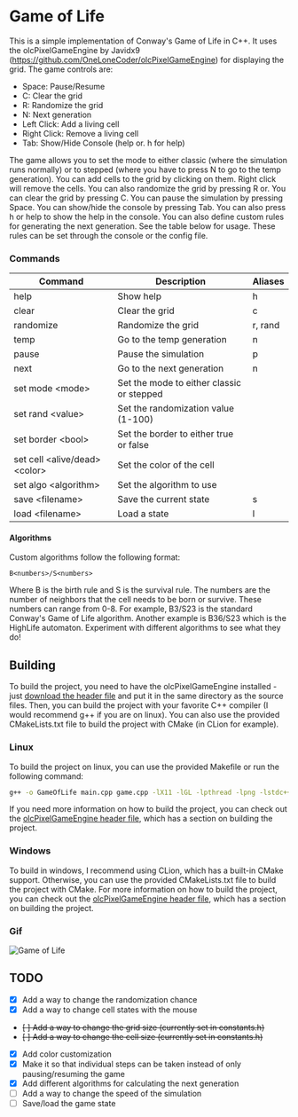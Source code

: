 # Game of Life
This is a simple implementation of Conway's Game of Life in C++.
It uses the olcPixelGameEngine by Javidx9 (https://github.com/OneLoneCoder/olcPixelGameEngine) for displaying the grid.
The game controls are:
- Space: Pause/Resume
- C: Clear the grid
- R: Randomize the grid
- N: Next generation
- Left Click: Add a living cell
- Right Click: Remove a living cell
- Tab: Show/Hide Console (help or. h for help)

The game allows you to set the mode to either classic (where the simulation runs normally) or to stepped (where you have to press N to go to the temp generation). 
You can add cells to the grid by clicking on them. Right click will remove the cells.
You can also randomize the grid by pressing R or. You can clear the grid by pressing C. 
You can pause the simulation by pressing Space. You can show/hide the console by pressing Tab. 
You can also press h or help to show the help in the console.
You can also define custom rules for generating the next generation. See the table below for usage. These rules can be set through the console or the config file.

### Commands
| Command                         | Description                               | Aliases |
|---------------------------------|-------------------------------------------|---------|
| help                            | Show help                                 | h       |
| clear                           | Clear the grid                            | c       |
| randomize                       | Randomize the grid                        | r, rand |
| temp                            | Go to the temp generation                 | n       |
| pause                           | Pause the simulation                      | p       |
| next                            | Go to the next generation                 | n       |
| set mode \<mode>                | Set the mode to either classic or stepped |         |
| set rand \<value>               | Set the randomization value (1-100)       |         |
| set border \<bool>              | Set the border to either true or false    |         |
| set cell \<alive/dead> \<color> | Set the color of the cell                 |         |
| set algo \<algorithm>           | Set the algorithm to use                  |         |
| save \<filename>                | Save the current state                    | s       |
| load \<filename>                | Load a state                              | l       |

#### Algorithms
Custom algorithms follow the following format:
```text
B<numbers>/S<numbers>
```
Where B is the birth rule and S is the survival rule. 
The numbers are the number of neighbors that the cell needs to be born or survive.
These numbers can range from 0-8.
For example, B3/S23 is the standard Conway's Game of Life algorithm.
Another example is B36/S23 which is the HighLife automaton.
Experiment with different algorithms to see what they do!

## Building
To build the project, you need to have the olcPixelGameEngine installed - just [download the header file](https://github.com/OneLoneCoder/olcPixelGameEngine) and put it in the same directory as the source files.
Then, you can build the project with your favorite C++ compiler (I would recommend g++ if you are on linux).
You can also use the provided CMakeLists.txt file to build the project with CMake (in CLion for example).

### Linux 
To build the project on linux, you can use the provided Makefile or run the following command:
```bash
g++ -o GameOfLife main.cpp game.cpp -lX11 -lGL -lpthread -lpng -lstdc++fs -std=c++17
```
If you need more information on how to build the project, you can check out the [olcPixelGameEngine header file](https://github.com/OneLoneCoder/olcPixelGameEngine/blob/master/olcPixelGameEngine.h), which has a section on building the project.

### Windows
To build in windows, I recommend using CLion, which has a built-in CMake support.
Otherwise, you can use the provided CMakeLists.txt file to build the project with CMake.
For more information on how to build the project, you can check out the [olcPixelGameEngine header file](https://github.com/OneLoneCoder/olcPixelGameEngine/blob/master/olcPixelGameEngine.h), which has a section on building the project.

### Gif
![Game of Life](https://davidblog.si/wp-content/uploads/2023/01/Peek-2023-01-04-16-26.gif)

## TODO
- [x] Add a way to change the randomization chance
- [x] Add a way to change cell states with the mouse
- ~~[ ] Add a way to change the grid size (currently set in constants.h)~~
- ~~[ ] Add a way to change the cell size (currently set in constants.h)~~
- [x] Add color customization
- [x] Make it so that individual steps can be taken instead of only pausing/resuming the game
- [x] Add different algorithms for calculating the next generation
- [ ] Add a way to change the speed of the simulation
- [ ] Save/load the game state
